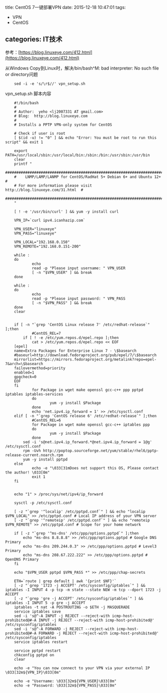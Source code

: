 title: CentOS 7一键部署VPN
date: 2015-12-18 10:47:01
tags: 
- VPN 
- CentOS

categories: IT技术
---
参考：[https://blog.linuxeye.com/412.html](https://blog.linuxeye.com/412.html)

从Windows Copy到Linux时，解决/bin/bash^M: bad interpreter: No such file or directory问题

        sed -i -e 's/\r$//' vpn_setup.sh

vpn_setup.sh 脚本内容

        #!/bin/bash
        #
        # Author:  yeho <lj2007331 AT gmail.com>
        # Blog:  http://blog.linuxeye.com
        #
        # Installs a PPTP VPN-only system for CentOS
        
        # Check if user is root
        [ $(id -u) != "0" ] && echo "Error: You must be root to run this script" && exit 1
        
        export PATH=/usr/local/sbin:/usr/local/bin:/sbin:/bin:/usr/sbin:/usr/bin
        clear
        printf "
        #######################################################################
        #    LNMP/LAMP/LANMP for CentOS/RadHat 5+ Debian 6+ and Ubuntu 12+    #
        # For more information please visit http://blog.linuxeye.com/31.html  #
        #######################################################################
        "
        
        [ ! -e '/usr/bin/curl' ] && yum -y install curl
        
        VPN_IP=`curl ipv4.icanhazip.com`
        
        VPN_USER="linuxeye"
        VPN_PASS="linuxeye"
        
        VPN_LOCAL="192.168.0.150"
        VPN_REMOTE="192.168.0.151-200"
        
        while :
        do
                echo
                read -p "Please input username: " VPN_USER 
                [ -n "$VPN_USER" ] && break
        done
        
        while :
        do
                echo
                read -p "Please input password: " VPN_PASS
                [ -n "$VPN_PASS" ] && break
        done
        clear
        
        
        if [ -n "`grep 'CentOS Linux release 7' /etc/redhat-release`" ];then
                #CentOS_REL=7
            if [ ! -e /etc/yum.repos.d/epel.repo ];then
                cat > /etc/yum.repos.d/epel.repo << EOF
        [epel]
        name=Extra Packages for Enterprise Linux 7 - \$basearch
        #baseurl=http://download.fedoraproject.org/pub/epel/7/\$basearch
        mirrorlist=https://mirrors.fedoraproject.org/metalink?repo=epel-7&arch=\$basearch
        failovermethod=priority
        enabled=1
        gpgcheck=0
        EOF
        fi
                for Package in wget make openssl gcc-c++ ppp pptpd iptables iptables-services 
                do
                        yum -y install $Package
                done
                echo 'net.ipv4.ip_forward = 1' >> /etc/sysctl.conf
        elif [ -n "`grep 'CentOS release 6' /etc/redhat-release`" ];then
                #CentOS_REL=6
                for Package in wget make openssl gcc-c++ iptables ppp 
                do
                        yum -y install $Package
                done
            sed -i 's@net.ipv4.ip_forward.*@net.ipv4.ip_forward = 1@g' /etc/sysctl.conf
            rpm -Uvh http://poptop.sourceforge.net/yum/stable/rhel6/pptp-release-current.noarch.rpm
            yum -y install pptpd
        else
                echo -e "\033[31mDoes not support this OS, Please contact the author! \033[0m"
                exit 1
        fi
        
        
        echo "1" > /proc/sys/net/ipv4/ip_forward
        
        sysctl -p /etc/sysctl.conf
        
        [ -z "`grep '^localip' /etc/pptpd.conf`" ] && echo "localip $VPN_LOCAL" >> /etc/pptpd.conf # Local IP address of your VPN server
        [ -z "`grep '^remoteip' /etc/pptpd.conf`" ] && echo "remoteip $VPN_REMOTE" >> /etc/pptpd.conf # Scope for your home network
        
        if [ -z "`grep '^ms-dns' /etc/ppp/options.pptpd`" ];then
            echo "ms-dns 8.8.8.8" >> /etc/ppp/options.pptpd # Google DNS Primary
            echo "ms-dns 209.244.0.3" >> /etc/ppp/options.pptpd # Level3 Primary
            echo "ms-dns 208.67.222.222" >> /etc/ppp/options.pptpd # OpenDNS Primary
        fi
        
        echo "$VPN_USER pptpd $VPN_PASS *" >> /etc/ppp/chap-secrets
        
        ETH=`route | grep default | awk '{print $NF}'`
        [ -z "`grep '1723 -j ACCEPT' /etc/sysconfig/iptables`" ] && iptables -I INPUT 4 -p tcp -m state --state NEW -m tcp --dport 1723 -j ACCEPT
        [ -z "`grep 'gre -j ACCEPT' /etc/sysconfig/iptables`" ] && iptables -I INPUT 5 -p gre -j ACCEPT 
        iptables -t nat -A POSTROUTING -o $ETH -j MASQUERADE
        service iptables save
        sed -i 's@^-A INPUT -j REJECT --reject-with icmp-host-prohibited@#-A INPUT -j REJECT --reject-with icmp-host-prohibited@' /etc/sysconfig/iptables 
        sed -i 's@^-A FORWARD -j REJECT --reject-with icmp-host-prohibited@#-A FORWARD -j REJECT --reject-with icmp-host-prohibited@' /etc/sysconfig/iptables 
        service iptables restart
        
        service pptpd restart
        chkconfig pptpd on
        clear
        
        echo -e "You can now connect to your VPN via your external IP \033[32m${VPN_IP}\033[0m"
        
        echo -e "Username: \033[32m${VPN_USER}\033[0m"
        echo -e "Password: \033[32m${VPN_PASS}\033[0m"
        

        
        